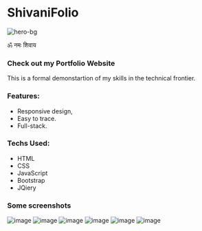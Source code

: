 # ShivaniFolio

![hero-bg](https://user-images.githubusercontent.com/130690689/232274814-59eca986-278e-44b0-8cec-2baa2638ef9f.gif)

ॐ नमः शिवाय 


### Check out my Portfolio Website
This is a formal demonstartion of my skills in the technical frontier.

### Features:
- Responsive design,
- Easy to trace.
- Full-stack.


### Techs Used:
- HTML
- CSS
- JavaScript
- Bootstrap
- JQiery


### Some screenshots
![image](https://user-images.githubusercontent.com/130690689/232274793-a52e1271-3e5a-4d0e-acef-31d80ab90b37.png)
![image](https://user-images.githubusercontent.com/130690689/232274889-653d1480-2aca-4d99-834c-5ca46f24e41e.png)
![image](https://user-images.githubusercontent.com/130690689/232274930-caeb1e1a-953b-4810-9cfa-b096831d16f1.png)
![image](https://user-images.githubusercontent.com/130690689/232275005-c1abad8b-3b61-477e-a87b-9a372a6de7e5.png)
![image](https://user-images.githubusercontent.com/130690689/232275051-b401cda7-72c0-48b5-8256-6201f00cbd01.png)
![image](https://user-images.githubusercontent.com/130690689/232275077-7cb07c13-c6b6-4188-8255-e12f798b4f2d.png)
